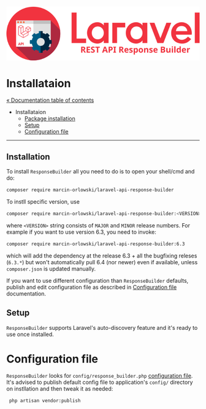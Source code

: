![REST API Response Builder for Laravel](img/logo.png)

# Installataion #

[« Documentation table of contents](README.md)

 * Installataion
   * [Package installation](#installation)
   * [Setup](#setup)
   * [Configuration file](#configuration-file)

---

## Installation ##

 To install `ResponseBuilder` all you need to do is to open your shell/cmd and do:

```bash
composer require marcin-orlowski/laravel-api-response-builder
```

To instll specific version, use

```bash
composer require marcin-orlowski/laravel-api-response-builder:<VERSION>
```

 where `<VERSION>` string consists of `MAJOR` and `MINOR` release numbers. For
 example if you want to use version 6.3, you need to invoke:

```bash
composer require marcin-orlowski/laravel-api-response-builder:6.3
```

 which will add  the dependency at the release 6.3 + all the bugfixing releses
 (`6.3.*`) but won't automatically pull 6.4 (nor newer) even if available, unless
 `composer.json` is updated manually.

 If you want to use different configuration than `ResponseBuilder` defaults,
 publish and edit configuration file as described in [Configuration file](config.md)
 documentation.

## Setup ##

 `ResponseBuilder` supports Laravel's auto-discovery feature and it's ready to use once
 installed.

# Configuration file #

 `ResponseBuilder` looks for `config/response_builder.php` [configuration file](../config/response_builder.php).
 It's advised to publish default config file to application's `config/` directory on instllation
 and then tweak it as needed: 
 
```bash
 php artisan vendor:publish
```
